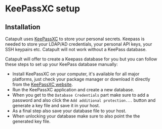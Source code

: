 # KeePassXC setup

## Installation

Catapult uses [KeePassXC](https://keepassxc.org/) to store your personal secrets. Keepass is needed to store your LDAP/AD credentials, your personal API keys, your SSH keypairs etc. Catapult will not work without a KeePass database.

Catapult will offer to create a Keepass database for you but you can follow these steps to set up your KeePass database manually:

- Install KeePassXC on your computer, it's available for all major platforms, just check your package manager or download it directly from the [KeePassXC website](https://keepassxc.org/download/).
- Run the KeePassXC application and create a new database.
- When you get to the `Database Credentials` part make sure to add a password and also click the `Add additional protection...` button and generate a key file and save it in your host.
- As a final step also save your database file to your host.
- When unlocking your database make sure to also point the the generated key file.
